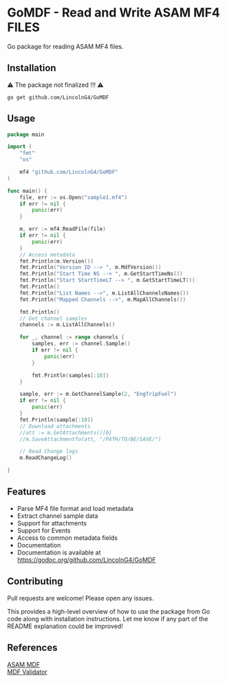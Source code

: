 # GoMDF - Read and Write ASAM MF4 FILES
Go package for reading ASAM MF4 files.

## Installation
⚠️ The package not finalized   !!! ⚠️
```
go get github.com/LincolnG4/GoMDF
```

## Usage

```Go
package main

import (
	"fmt"
	"os"

	mf4 "github.com/LincolnG4/GoMDF"
)

func main() {
	file, err := os.Open("sample1.mf4")
	if err != nil {
		panic(err)
	}

	m, err := mf4.ReadFile(file)
	if err != nil {
		panic(err)
	}
	// Access metadata
	fmt.Println(m.Version())
	fmt.Println("Version ID --> ", m.MdfVersion())
	fmt.Println("Start Time NS --> ", m.GetStartTimeNs())
	fmt.Println("Start StartTimeLT --> ", m.GetStartTimeLT())
	fmt.Println()
	fmt.Println("List Names -->", m.ListAllChannelsNames())
	fmt.Println("Mapped Channels -->", m.MapAllChannels())

	fmt.Println()
	// Get channel samples
	channels := m.ListAllChannels()

	for _, channel := range channels {
		samples, err := channel.Sample()
		if err != nil {
			panic(err)
		}

		fmt.Println(samples[:10])
	}

	sample, err := m.GetChannelSample(2, "EngTripFuel")
	if err != nil {
		panic(err)
	}
	fmt.Println(sample[:10])
	// Download attachments
	//att := m.GetAttachments()[0]
	//m.SaveAttachmentTo(att, "/PATH/TO/BE/SAVE/")

	// Read Change logs
	m.ReadChangeLog()

}

```

## Features
- Parse MF4 file format and load metadata
- Extract channel sample data 
- Support for attachments
- Support for Events
- Access to common metadata fields
- Documentation
- Documentation is available at https://godoc.org/github.com/LincolnG4/GoMDF

## Contributing
Pull requests are welcome! Please open any issues.

This provides a high-level overview of how to use the package from Go code along with installation instructions. Let me know if any part of the README explanation could be improved!

## References 

[ASAM MDF](https://github.com/danielhrisca/asammdf)  
[MDF Validator ](https://www.vector.com/int/en/products/application-areas/ecu-calibration/measurement/mdf/) 
